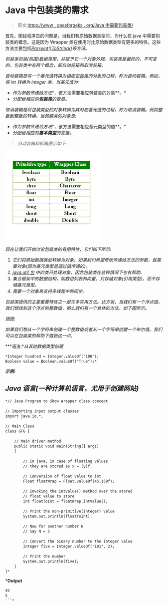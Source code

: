 # Java 中包装类的需求

> 原文:[https://www . geesforgeks . org/Java 中需要包装类/](https://www.geeksforgeeks.org/need-of-wrapper-classes-in-java/)

首先，困扰程序员的问题是，当我们有原始数据类型时，为什么在 java 中需要包装类的概念。这是因为 Wrapper 类在使用时比原始数据类型有更多的特性。这些方法主要包括[](https://www.geeksforgeeks.org/data-conversion-using-valueof-method-java/)*[*Parseint()*](https://www.geeksforgeeks.org/string-to-integer-in-java-parseint/)[*ToString()*](https://www.geeksforgeeks.org/integer-tostring-in-java/)等方法。*

*包装类包装(包围)数据类型，并赋予它一个对象外观。包装类是最终的，不可变的。包装类中有两个概念，即自动装箱和取消装箱。*

*自动装箱是将一个基元值转换为相应[包装类](https://www.geeksforgeeks.org/wrapper-classes-java/)的对象的过程，称为自动装箱。例如，将 int 转换为 Integer 类。当基元值为:*

*   *作为参数传递给方法**，该方法需要相应包装类的对象**。*
*   *分配给相应的**包装类**的变量。*

*取消装箱是将包装类型的对象转换为其对应基元值的过程，称为取消装箱。例如整数到整数的转换。当包装类的对象是:*

*   *作为参数传递给方法**，该方法需要相应基元类型的值**。*
*   *分配给相应的**基本类型**的变量。*

> *自动装箱和拆箱图示如下:*

*![](img/e9927b4205d9e0cf00353ae0e37a4d43.png)*

*现在让我们开始讨论包装类的有用特性，它们如下所示:*

1.  *它们将原始数据类型转换为对象。如果我们希望修改传递给方法的参数，就需要对象(因为基元类型是通过值传递的)。*
2.  *[*java.util 包*](https://www.geeksforgeeks.org/java-util-package-java/) 中的类只处理对象，因此包装类在这种情况下也有帮助。*
3.  *集合框架中的数据结构，如数组列表和向量，只存储对象(引用类型)，而不存储基元类型。*
4.  *需要一个对象来支持多线程中的同步。*

*包装类提供的主要重要特性之一是许多实用方法。比方说，当我们有一个浮点值，我们想找到这个浮点的整数值，那么我们有一个具体的方法，如下图所示。*

*插图:*

*如果我们想从一个字符串创建一个整数值或者从一个字符串创建一个布尔值。我们可以在包装类的帮助下做到这一点。*

***语法:**从其他数据类型创建*

```
*Integer hundred = Integer.valueOf("100");
Boolean value = Boolean.valueOf("True");*
```

***示例:***

## *Java 语言(一种计算机语言，尤用于创建网站)*

```
*// Java Program to Show Wrapper class concept

// Importing input output classes
import java.io.*;

// Main Class
class GFG {

    // Main driver method
    public static void main(String[] args)
    {

        // In java, in case of floating values
        // they are stored as x = (y)f

        // Conversion of float value to int
        Float floatWrap = Float.valueOf(45.158f);

        // Invoking the intValue() method over the stored
        // float value to store
        int floatToInt = floatWrap.intValue();

        // Print the non-primitive(Integer) value
        System.out.println(floatToInt);

        // Now for another number N
        // Say N = 5

        // Convert the binary number to the integer value
        Integer five = Integer.valueOf("101", 2);

        // Print the number
        System.out.println(five);
    }
}*
```

***Output**

```
45
5
```*
